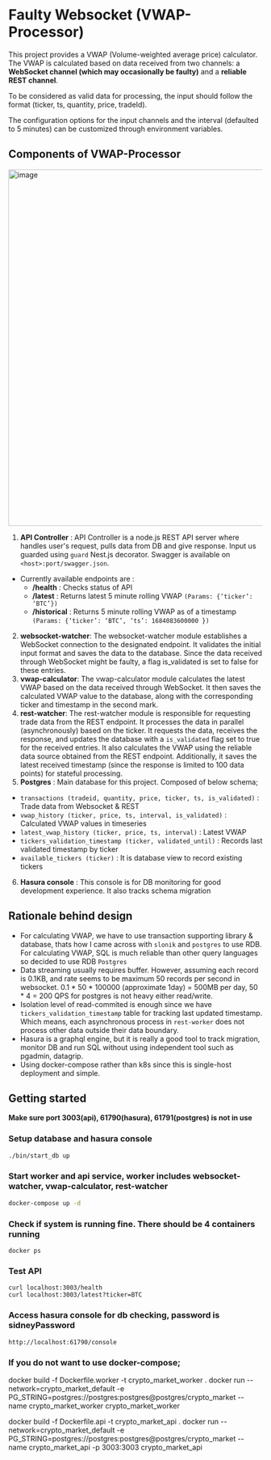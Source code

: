 
# Faulty Websocket (VWAP-Processor)

 This project provides a VWAP (Volume-weighted average price) calculator. The VWAP is calculated based on data received from two channels: a **WebSocket channel (which may occasionally be faulty)** and a **reliable REST channel**. 
 
 To be considered as valid data for processing, the input should follow the format (ticker, ts, quantity, price, tradeId). 
 
 The configuration options for the input channels and the interval (defaulted to 5 minutes) can be customized through environment variables.


## Components of VWAP-Processor

<img width="705" alt="image" src="https://github.com/hyossid/crypto-vwap/assets/34973707/4b967959-dc32-4853-a4c4-94fe292ea5cc">




1. **API Controller** : API Controller is a node.js REST API server where handles user's request, pulls data from DB and give response. Input us guarded using `guard` Nest.js decorator. Swagger is available on `<host>:port/swagger.json`. 
  - Currently available endpoints are :
    - **/health** : Checks status of API 
    - **/latest** : Returns latest 5 minute rolling VWAP `(Params: {‘ticker’: ‘BTC’})`
    - **/historical** : Returns 5 minute rolling VWAP as of a timestamp `(Params: {‘ticker’: ‘BTC’, ‘ts’: 1684083600000 })`

2. **websocket-watcher**: The websocket-watcher module establishes a WebSocket connection to the designated endpoint. It validates the initial input format and saves the data to the database. Since the data received through WebSocket might be faulty, a flag is_validated is set to false for these entries.
3. **vwap-calculator**: The vwap-calculator module calculates the latest VWAP based on the data received through WebSocket. It then saves the calculated VWAP value to the database, along with the corresponding ticker and timestamp in the second mark.
4. **rest-watcher**: The rest-watcher module is responsible for requesting trade data from the REST endpoint. It processes the data in parallel (asynchronously) based on the ticker. It requests the data, receives the response, and updates the database with a `is_validated` flag set to true for the received entries. It also calculates the VWAP using the reliable data source obtained from the REST endpoint. Additionally, it saves the latest received timestamp (since the response is limited to 100 data points) for stateful processing.
5. **Postgres** : Main database for this project. Composed of below schema;
  - `transactions (tradeid, quantity, price, ticker, ts, is_validated)` : Trade data from Websocket & REST
  - `vwap_history (ticker, price, ts, interval, is_validated)` : Calculated VWAP values in timeseries
  - `latest_vwap_history (ticker, price, ts, interval)` : Latest VWAP 
  - `tickers_validation_timestamp (ticker, validated_until)` : Records last validated timestamp by ticker
  - `available_tickers (ticker)` : It is database view to record existing tickers  
6. **Hasura console** : This console is for DB monitoring for good development experience. It also tracks schema migration


## **Rationale behind design**
- For calculating VWAP, we have to use transaction supporting library & database, thats how I came across with `slonik` and `postgres` to use RDB. For calculating VWAP, SQL is much reliable than other query languages so decided to use RDB `Postgres`
- Data streaming usually requires buffer. However, assuming each record is 0.1KB, and rate seems to be maximum 50 records per second in websocket. 0.1 * 50 * 100000 (approximate 1day) = 500MB per day, 50 * 4 = 200 QPS for postgres is not heavy either read/write. 
- Isolation level of read-commited is enough since we have `tickers_validation_timestamp` table for tracking last updated timestamp. Which means, each asynchronous process in `rest-worker` does not process other data outside their data boundary. 
- Hasura is a graphql engine, but it is really a good tool to track migration, monitor DB and run SQL without using independent tool such as pgadmin, datagrip.
- Using docker-compose rather than k8s since this is single-host deployment and simple. 

## Getting started

**Make sure port 3003(api), 61790(hasura), 61791(postgres) is not in use**

### Setup database and hasura console

```bash
./bin/start_db up
```

### Start worker and api service, worker includes websocket-watcher, vwap-calculator, rest-watcher

```bash
docker-compose up -d
```

### Check if system is running fine. There should be 4 containers running

```
docker ps 
```

### Test API

```
curl localhost:3003/health 
curl localhost:3003/latest?ticker=BTC
```

### Access hasura console for db checking, **password is sidneyPassword**

```
http://localhost:61790/console 
```

### If you do not want to use docker-compose;

docker build -f Dockerfile.worker -t crypto_market_worker . 
docker run --network=crypto_market_default -e PG_STRING=postgres://postgres:postgres@postgres/crypto_market --name crypto_market_worker crypto_market_worker


docker build -f Dockerfile.api -t crypto_market_api .
docker run --network=crypto_market_default -e PG_STRING=postgres://postgres:postgres@postgres/crypto_market --name crypto_market_api -p 3003:3003 crypto_market_api





